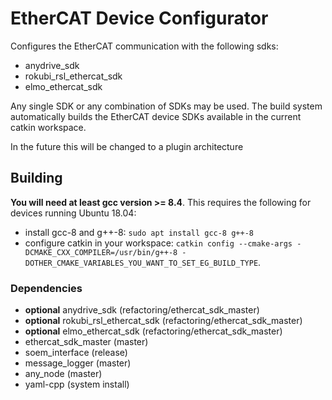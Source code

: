 # EtherCAT Device Configurator
Configures the EtherCAT communication with the following sdks:

- anydrive_sdk
- rokubi_rsl_ethercat_sdk
- elmo_ethercat_sdk 

Any single SDK or any combination of SDKs may be used.
The build system automatically builds the EtherCAT device SDKs available in the current catkin workspace.

In the future this will be changed to a plugin architecture

## Building
__You will need at least gcc version >= 8.4__.
This requires the following for devices running Ubuntu 18.04:

- install gcc-8 and g++-8: `sudo apt install gcc-8 g++-8`
- configure catkin in your workspace: `catkin config --cmake-args -DCMAKE_CXX_COMPILER=/usr/bin/g++-8 -DOTHER_CMAKE_VARIABLES_YOU_WANT_TO_SET_EG_BUILD_TYPE`.

### Dependencies
- __optional__ anydrive_sdk (refactoring/ethercat_sdk_master)
- __optional__ rokubi_rsl_ethercat_sdk (refactoring/ethercat_sdk_master)
- __optional__ elmo_ethercat_sdk (refactoring/ethercat_sdk_master)
- ethercat_sdk_master (master)
- soem_interface (release)
- message_logger (master)
- any_node (master)
- yaml-cpp (system install)




